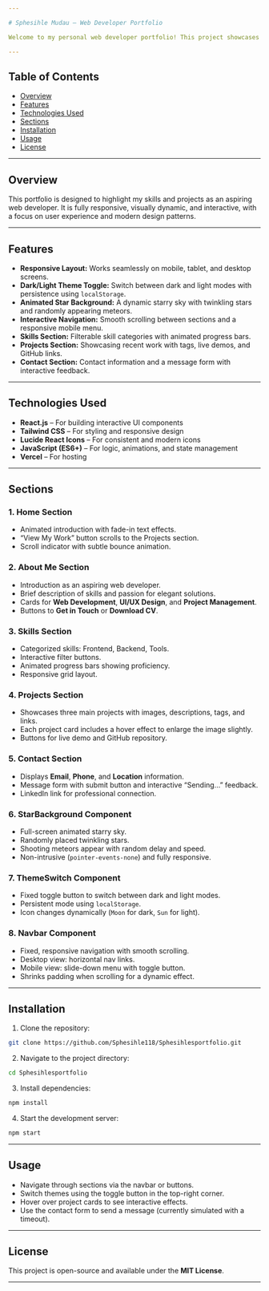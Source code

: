 ```yaml
---

# Sphesihle Mudau – Web Developer Portfolio

Welcome to my personal web developer portfolio! This project showcases my skills, projects, and contact information in a responsive, interactive, and visually appealing design. It includes a starry background with animated meteors, a dark/light theme toggle, and smooth section transitions.

---
```


## Table of Contents

* [Overview](#overview)
* [Features](#features)
* [Technologies Used](#technologies-used)
* [Sections](#sections)
* [Installation](#installation)
* [Usage](#usage)
* [License](#license)

---

## Overview

This portfolio is designed to highlight my skills and projects as an aspiring web developer. It is fully responsive, visually dynamic, and interactive, with a focus on user experience and modern design patterns.

---

## Features

* **Responsive Layout:** Works seamlessly on mobile, tablet, and desktop screens.
* **Dark/Light Theme Toggle:** Switch between dark and light modes with persistence using `localStorage`.
* **Animated Star Background:** A dynamic starry sky with twinkling stars and randomly appearing meteors.
* **Interactive Navigation:** Smooth scrolling between sections and a responsive mobile menu.
* **Skills Section:** Filterable skill categories with animated progress bars.
* **Projects Section:** Showcasing recent work with tags, live demos, and GitHub links.
* **Contact Section:** Contact information and a message form with interactive feedback.

---

## Technologies Used

* **React.js** – For building interactive UI components
* **Tailwind CSS** – For styling and responsive design
* **Lucide React Icons** – For consistent and modern icons
* **JavaScript (ES6+)** – For logic, animations, and state management
* **Vercel** – For hosting

---

## Sections

### 1. Home Section

* Animated introduction with fade-in text effects.
* “View My Work” button scrolls to the Projects section.
* Scroll indicator with subtle bounce animation.

### 2. About Me Section

* Introduction as an aspiring web developer.
* Brief description of skills and passion for elegant solutions.
* Cards for **Web Development**, **UI/UX Design**, and **Project Management**.
* Buttons to **Get in Touch** or **Download CV**.

### 3. Skills Section

* Categorized skills: Frontend, Backend, Tools.
* Interactive filter buttons.
* Animated progress bars showing proficiency.
* Responsive grid layout.

### 4. Projects Section

* Showcases three main projects with images, descriptions, tags, and links.
* Each project card includes a hover effect to enlarge the image slightly.
* Buttons for live demo and GitHub repository.

### 5. Contact Section

* Displays **Email**, **Phone**, and **Location** information.
* Message form with submit button and interactive “Sending…” feedback.
* LinkedIn link for professional connection.

### 6. StarBackground Component

* Full-screen animated starry sky.
* Randomly placed twinkling stars.
* Shooting meteors appear with random delay and speed.
* Non-intrusive (`pointer-events-none`) and fully responsive.

### 7. ThemeSwitch Component

* Fixed toggle button to switch between dark and light modes.
* Persistent mode using `localStorage`.
* Icon changes dynamically (`Moon` for dark, `Sun` for light).

### 8. Navbar Component

* Fixed, responsive navigation with smooth scrolling.
* Desktop view: horizontal nav links.
* Mobile view: slide-down menu with toggle button.
* Shrinks padding when scrolling for a dynamic effect.

---

## Installation

1. Clone the repository:

```bash
git clone https://github.com/Sphesihle118/Sphesihlesportfolio.git
```

2. Navigate to the project directory:

```bash
cd Sphesihlesportfolio
```

3. Install dependencies:

```bash
npm install
```

4. Start the development server:

```bash
npm start
```

---

## Usage

* Navigate through sections via the navbar or buttons.
* Switch themes using the toggle button in the top-right corner.
* Hover over project cards to see interactive effects.
* Use the contact form to send a message (currently simulated with a timeout).

---

## License

This project is open-source and available under the **MIT License**.

---

